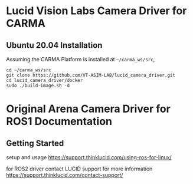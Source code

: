 # Lucid Vision Labs Camera Driver for CARMA

## Ubuntu 20.04 Installation
Assuming the CARMA Platform is installed at `~/carma_ws/src`,
```
cd ~/carma_ws/src
git clone https://github.com/VT-ASIM-LAB/lucid_camera_driver.git
cd lucid_camera_driver/docker
sudo ./build-image.sh -d
```

# Original Arena Camera Driver for ROS1 Documentation

## Getting Started
setup and usage https://support.thinklucid.com/using-ros-for-linux/


for ROS2 driver contact LUCID support for more information 
https://support.thinklucid.com/contact-support/
